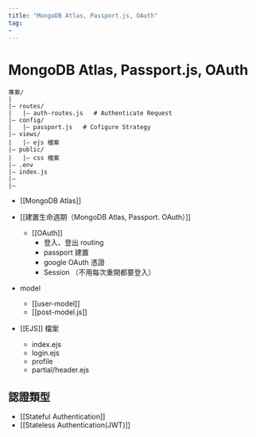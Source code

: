 ```yaml
---
title: "MongoDB Atlas, Passport.js, OAuth"
tag: 
- 
---
```

# MongoDB Atlas, Passport.js, OAuth
```
專案/
|
|– routes/
|   |– auth-routes.js	# Authenticate Request
|– config/
|   |– passport.js   # Cofigure Strategy
|– views/
|   |– ejs 檔案
|– public/
|   |– css 檔案
|– .env
|– index.js
|– 
|– 
```
- [[MongoDB Atlas]]
- [[建置生命週期（MongoDB Atlas, Passport. OAuth）]]
	- [[OAuth]]
		- 登入、登出 routing
		- passport 建置
		- google OAuth 憑證
		- Session （不用每次重開都要登入）

- model
	- [[user-model]]
	- [[post-model.js]]

- [[EJS]] 檔案
	- index.ejs
	- login.ejs
	- profile
	- partial/header.ejs

## 認證類型
- [[Stateful Authentication]]
- [[Stateless Authentication(JWT)]]
